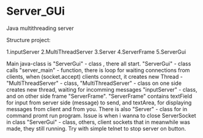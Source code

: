# Server_GUi
Java multithreading server


Structure project:

1.inputServer
2.MultiThreadServer
3.Server
4.ServerFrame
5.ServerGui

Main java-class is "ServerGui" - class , there all start. "ServerGui" - class calls "server_main" - function, there is loop for waiting connections from clients, when (socket.accept)  clients connect,  it creates new Thread - "MultiThreadServer" - class, "MultiThreadServer" - class on one side creates new thread, waiting for incomming messages "inputServer" - class, and on other side frame "ServerFrame". "ServerFrame" contains textField for input from server side (message) to send, and textArea, for displaying messages from client and from you. There is also "Server" - class for in command promt run program.
Issue is when i wanna to close ServerSocket in class "ServerGui" - class, others, client sockets that in meanwhile was made, they still running. Try with simple telnet to stop server on button.
